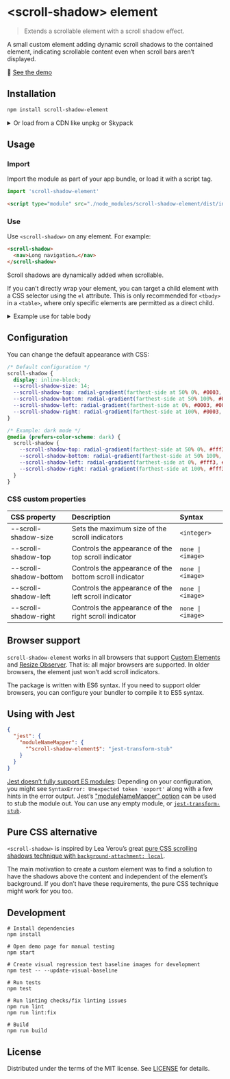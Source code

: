# &lt;scroll-shadow&gt; element

> Extends a scrollable element with a scroll shadow effect.

A small custom element adding dynamic scroll shadows to the contained element,
indicating scrollable content even when scroll bars aren’t displayed.

🔎 [See the demo](https://ingmarh.github.io/scroll-shadow-element/demo/)

## Installation

```bash
npm install scroll-shadow-element
```

<details><summary>Or load from a CDN like unpkg or Skypack</summary>

```html
<!-- unpkg CDN -->
<script type="module" src="https://unpkg.com/scroll-shadow-element"></script>

<!-- Skypack CDN -->
<script type="module" src="https://cdn.skypack.dev/scroll-shadow-element"></script>

<!-- Skypack CDN (minified) -->
<script type="module" src="https://cdn.skypack.dev/scroll-shadow-element?min"></script>
```

</details>

## Usage

### Import

Import the module as part of your app bundle, or load it with a script tag.

```js
import 'scroll-shadow-element'
```

```html
<script type="module" src="./node_modules/scroll-shadow-element/dist/index.mjs"></script>
```

### Use

Use `<scroll-shadow>` on any element. For example:

```html
<scroll-shadow>
  <nav>Long navigation…</nav>
</scroll-shadow>
```

Scroll shadows are dynamically added when scrollable.

If you can’t directly wrap your element, you can target a child element with a
CSS selector using the `el` attribute. This is only recommended for `<tbody>`
in a `<table>`, where only specific elements are permitted as a direct child.

<details><summary>Example use for table body</summary>

```html
<scroll-shadow el="tbody">
  <table>
    <thead>
      <tr>
        <th>User ID</th>
        <th>Full name</th>
      </tr>
    </thead>
    <tbody>
      <tr>
        <td>1</td>
        <td>John Doe</td>
      </tr>
      <tr>
        <td>2</td>
        <td>Jane Doe</td>
      </tr>
      <tr>
        <td>3</td>
        <td>Carl Example</td>
      </tr>
    </tbody>
    <tfoot>
      <tr>
        <td colspan="2">Only tbody will have scroll shadows.</td>
      </tr>
    </tfoot>
  </table>
</scroll-shadow>
```

</details>

## Configuration

You can change the default appearance with CSS:

```css
/* Default configuration */
scroll-shadow {
  display: inline-block;
  --scroll-shadow-size: 14;
  --scroll-shadow-top: radial-gradient(farthest-side at 50% 0%, #0003, #0000);
  --scroll-shadow-bottom: radial-gradient(farthest-side at 50% 100%, #0003, #0000);
  --scroll-shadow-left: radial-gradient(farthest-side at 0%, #0003, #0000);
  --scroll-shadow-right: radial-gradient(farthest-side at 100%, #0003, #0000);
}

/* Example: dark mode */
@media (prefers-color-scheme: dark) {
  scroll-shadow {
    --scroll-shadow-top: radial-gradient(farthest-side at 50% 0%, #fff3, #0000);
    --scroll-shadow-bottom: radial-gradient(farthest-side at 50% 100%, #fff3, #0000);
    --scroll-shadow-left: radial-gradient(farthest-side at 0%, #fff3, #0000);
    --scroll-shadow-right: radial-gradient(farthest-side at 100%, #fff3, #0000);
  }
}
```

### CSS custom properties

| CSS property           | Description                                            | Syntax            |
| :--------------------- | :----------------------------------------------------- |:----------------- |
| --scroll-shadow-size   | Sets the maximum size of the scroll indicators         | `<integer>`       |
| --scroll-shadow-top    | Controls the appearance of the top scroll indicator    | `none \| <image>` |
| --scroll-shadow-bottom | Controls the appearance of the bottom scroll indicator | `none \| <image>` |
| --scroll-shadow-left   | Controls the appearance of the left scroll indicator   | `none \| <image>` |
| --scroll-shadow-right  | Controls the appearance of the right scroll indicator  | `none \| <image>` |

## Browser support

`scroll-shadow-element` works in all browsers that support [Custom
Elements][custom-elementsv1] and [Resize Observer][resizeobserver]. That is:
all major browsers are supported. In older browsers, the element just won’t add
scroll indicators.

The package is written with ES6 syntax. If you need to support older browsers,
you can configure your bundler to compile it to ES5 syntax.

## Using with Jest

```json
{
  "jest": {
    "moduleNameMapper": {
      "^scroll-shadow-element$": "jest-transform-stub"
    }
  }
}
```

[Jest doesn’t fully support ES modules][jest-esm]: Depending on your
configuration, you might see `SyntaxError: Unexpected token 'export'` along
with a few hints in the error output. Jest’s ["moduleNameMapper"
option][jest-modulenamemapper] can be used to stub the module out. You can use
any empty module, or [`jest-transform-stub`][jest-transform-stub].

## Pure CSS alternative

`<scroll-shadow>` is inspired by Lea Verou’s great [pure CSS scrolling shadows
technique with `background-attachment: local`][pure-css-alternative].

The main motivation to create a custom element was to find a solution to have
the shadows above the content and independent of the element’s background. If
you don’t have these requirements, the pure CSS technique might work for you
too.

## Development

```
# Install dependencies
npm install

# Open demo page for manual testing
npm start

# Create visual regression test baseline images for development
npm test -- --update-visual-baseline

# Run tests
npm test

# Run linting checks/fix linting issues
npm run lint
npm run lint:fix

# Build
npm run build
```

## License

Distributed under the terms of the MIT license. See [LICENSE](LICENSE) for details.

[custom-elementsv1]: https://caniuse.com/custom-elementsv1
[resizeobserver]: https://caniuse.com/resizeobserver
[pure-css-alternative]: https://lea.verou.me/2012/04/background-attachment-local/
[jest-esm]: https://jestjs.io/docs/ecmascript-modules
[jest-modulenamemapper]: https://jestjs.io/docs/configuration#modulenamemapper-objectstring-string--arraystring
[jest-transform-stub]: https://www.npmjs.com/package/jest-transform-stub
